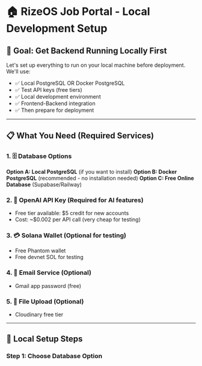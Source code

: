 # 🏠 RizeOS Job Portal - Local Development Setup

## 🎯 Goal: Get Backend Running Locally First

Let's set up everything to run on your local machine before deployment. We'll use:
- ✅ Local PostgreSQL OR Docker PostgreSQL
- ✅ Test API keys (free tiers)
- ✅ Local development environment
- ✅ Frontend-Backend integration
- ✅ Then prepare for deployment

---

## 📋 What You Need (Required Services)

### 1. 🗄️ Database Options
**Option A: Local PostgreSQL** (if you want to install)
**Option B: Docker PostgreSQL** (recommended - no installation needed)
**Option C: Free Online Database** (Supabase/Railway)

### 2. 🤖 OpenAI API Key (Required for AI features)
- Free tier available: $5 credit for new accounts
- Cost: ~$0.002 per API call (very cheap for testing)

### 3. 💳 Solana Wallet (Optional for testing)
- Free Phantom wallet
- Free devnet SOL for testing

### 4. 📧 Email Service (Optional)
- Gmail app password (free)

### 5. 📁 File Upload (Optional)
- Cloudinary free tier

---

## 🚀 Local Setup Steps

### Step 1: Choose Database Option
